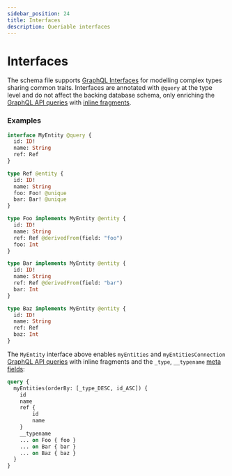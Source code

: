 ```yaml
---
sidebar_position: 24
title: Interfaces
description: Queriable interfaces
---
```


# Interfaces

The schema file supports [GraphQL Interfaces](https://graphql.org/learn/schema/#interfaces) for modelling complex types sharing common traits. Interfaces are annotated with `@query` at the type level and do not affect the backing database schema, only enriching the [GraphQL API queries](/graphql-api) with [inline fragments](https://graphql.org/learn/queries/#inline-fragments). 

### Examples


```graphql
interface MyEntity @query {
  id: ID!
  name: String
  ref: Ref
}

type Ref @entity {
  id: ID!
  name: String
  foo: Foo! @unique
  bar: Bar! @unique
} 

type Foo implements MyEntity @entity {
  id: ID!
  name: String
  ref: Ref @derivedFrom(field: "foo")
  foo: Int
}

type Bar implements MyEntity @entity {
  id: ID!
  name: String
  ref: Ref @derivedFrom(field: "bar")
  bar: Int
}

type Baz implements MyEntity @entity {
  id: ID!
  name: String
  ref: Ref
  baz: Int
}
```

The `MyEntity` interface above enables `myEntities` and `myEntitiesConnection` [GraphQL API queries](/graphql-api) with inline fragments and the `_type`, `__typename` [meta fields](https://graphql.org/learn/queries/#meta-fields):

```graphql
query {
  myEntities(orderBy: [_type_DESC, id_ASC]) {
    id
    name
    ref {
        id
        name
    }
    __typename
    ... on Foo { foo }
    ... on Bar { bar }
    ... on Baz { baz }
  }
}
```